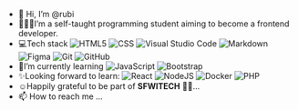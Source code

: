 - 👋 Hi, I’m @rubi
- 👩🏻‍💻I’m a self-taught programming student aiming to become a frontend developer. <br/> 
- 💻Tech stack 
![HTML5](https://img.shields.io/badge/-HTML5-black?style=flat&logo=HTML5)
![CSS](https://img.shields.io/badge/-CSS-black?style=flat&logo=CSS3&logoColor=1572B6)
![Visual Studio Code](https://img.shields.io/badge/-Visual%20Studio%20Code-black?style=flat&logo=visual-studio-code&logoColor=007ACC)
![Markdown](https://img.shields.io/badge/-Markdown-black?style=flat&logo=markdown)
![Figma](https://img.shields.io/badge/-Figma-black?style=flat&logo=figma)
![Git](https://img.shields.io/badge/-Git-black?style=flat&logo=git)
![GitHub](https://img.shields.io/badge/-GitHub-181717?style=flat-square&logo=github)
- 🌱I’m currently learning 
![JavaScript](https://img.shields.io/badge/-JavaScript-black?style=flat&logo=javascript)
![Bootstrap](https://img.shields.io/badge/-Bootstrap-black?style=flat&logo=bootstrap)
- ✨Looking forward to learn:
![React](https://img.shields.io/badge/-React-black?style=flat&logo=react)
![NodeJS](https://img.shields.io/badge/-NodeJS-black?style=flat&logo=node.js)
![Docker](https://img.shields.io/badge/-Docker-black?style=flat&logo=docker)
![PHP](https://img.shields.io/badge/-PHP-black?style=flat&logo=php)
- ☺️Happily grateful to be part of **SFWITECH** 👾💕...
- 📫 How to reach me ...

<!---
rubigaribaldi/rubigaribaldi is a ✨ special ✨ repository because its `README.md` (this file) appears on your GitHub profile.
You can click the Preview link to take a look at your changes.
--->

